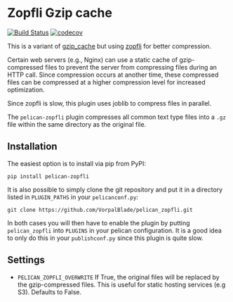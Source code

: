 # Zopfli Gzip cache

[![Build Status](https://travis-ci.com/VorpalBlade/pelican_zopfli.svg?branch=master)](https://travis-ci.com/VorpalBlade/pelican_zopfli)
[![codecov](https://codecov.io/gh/VorpalBlade/pelican_zopfli/branch/master/graph/badge.svg)](https://codecov.io/gh/VorpalBlade/pelican_zopfli)

This is a variant of [gzip_cache] but using [zopfli] for better compression.

Certain web servers (e.g., Nginx) can use a static cache of gzip-compressed
files to prevent the server from compressing files during an HTTP call. Since
compression occurs at another time, these compressed files can be compressed
at a higher compression level for increased optimization.

Since zopfli is slow, this plugin uses joblib to compress files in parallel.

The ``pelican-zopfli`` plugin compresses all common text type files into a
``.gz`` file within the same directory as the original file.

## Installation

The easiest option is to install via pip from PyPI:

```
pip install pelican-zopfli
```

It is also possible to simply clone the git repository and put it in a directory
listed in ``PLUGIN_PATHS`` in your ``pelicanconf.py``:

```
git clone https://github.com/VorpalBlade/pelican_zopfli.git
```

In both cases you will then have to enable the plugin by putting
``pelican_zopfli`` into ``PLUGINS`` in your pelican configuration. It is
a good idea to only do this in your ``publishconf.py`` since this plugin is
quite slow.

## Settings

* `PELICAN_ZOPFLI_OVERWRITE`
  If True, the original files will be replaced by the gzip-compressed files. 
  This is useful for static hosting services (e.g S3). Defaults to False.
  
 [gzip_cache]: <https://github.com/getpelican/pelican-plugins/tree/master/gzip_cache>
 [zopfli]: <https://github.com/google/zopfli>
 
